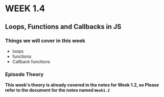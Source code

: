 # WEEK 1.4

## Loops, Functions and Callbacks in JS

### Things we will cover in this week

- loops
- functions
- Callback functions

### Episode Theory

**This week's theory is already covered in the notes for Week 1.2, so Please refer to the document for the notes named `Week1.2`**

